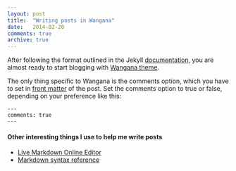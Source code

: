 ```yaml
---
layout: post
title:  "Writing posts in Wangana"
date:   2014-02-20
comments: true
archive: true
---
```


After following the format outlined in the Jekyll [documentation](http://jekyllrb.com/docs/posts/), you are almost ready to start blogging with [Wangana theme](https://github.com/nadjetey/wangana).

The only thing specific to Wangana is the comments option, which you have to set in [front matter](http://jekyllrb.com/docs/frontmatter/) of the post. Set the comments option to true or false, depending on your preference like this:

    ---
    comments: true
    ---

#### Other interesting things I use to help me write posts
+ [Live Markdown Online Editor](http://jrmoran.com/playground/markdown-live-editor/)
+ [Markdown syntax reference](http://daringfireball.net/projects/markdown/syntax)